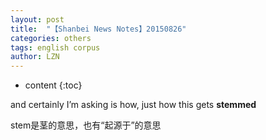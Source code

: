 ```yaml
---
layout: post
title:  "【Shanbei News Notes】20150826" 
categories: others 
tags: english corpus
author: LZN
---
```


* content
{:toc}

<span id="A36247P260670S229194" class="sentence"> and certainly I’m asking is how, just how this gets <strong>stemmed</strong></span>

stem是茎的意思，也有“起源于”的意思
